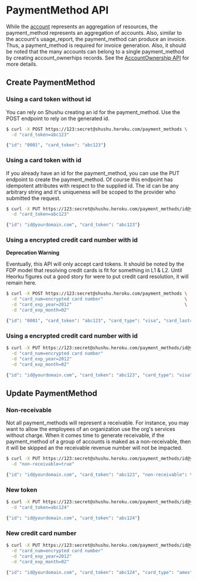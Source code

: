 # PaymentMethod API

While the [account][account_api] represents an aggregation of resources, the
payment_method represents an aggregation of accounts. Also, similar to the
account's usage_report, the payment_method can produce an invoice. Thus,
a payment_method is required for invoice generation. Also, it should be
noted that the many accounts can belong to a single payment_method by creating
account_ownerhips records. See the [AccountOwnership API][act_own_api] for
more details.

## Create PaymentMethod

### Using a card token without id

You can rely on Shushu creating an id for the payment_method. Use the POST
endpoint to rely on the generated id.

```bash
$ curl -X POST https://123:secret@shushu.heroku.com/payment_methods \
  -d "card_token=abc123"

{"id": "0001", "card_token": "abc123"}
```

### Using a card token with id

If you already have an id for the payment_method, you can use the PUT endpoint
to create the payment_method. Of course this endpoint has idempotent attributes
with respect to the supplied id. The id can be any arbitrary string and it's
uniqueness will be scoped to the provider who submitted the request.

```bash
$ curl -X PUT https://123:secret@shushu.heroku.com/payment_methods/id@yourdomain.com \
  -d "card_token=abc123"

{"id": "id@yourdomain.com", "card_token": "abc123"}
```


### Using a encrypted credit card number with id

**Deprecation Warning**

Eventually, this API will only accept card tokens. It should be noted by the FDP
model that resolving credit cards is fit for something in L1 & L2. Until Heorku
figures out a good story for were to put credit card resolution, it will remain
here.

```bash
$ curl -X POST https://123:secret@shushu.heroku.com/payment_methods \
  -d "card_num=encrypted card number"                               \
  -d "card_exp_year=2012"                                           \
  -d "card_exp_month=02"

{"id": "0001", "card_token": "abc123", "card_type": "visa", "card_last4": "4111"}
```

### Using a encrypted credit card number with id

```bash
$ curl -X PUT https://123:secret@shushu.heroku.com/payment_methods/id@yourdomain.com \
  -d "card_num=encrypted card number"                                                \
  -d "card_exp_year=2012"                                                            \
  -d "card_exp_month=02"

{"id": "id@yourdomain.com", "card_token": "abc123", "card_type": "visa", "card_last4": "4111"}
```

## Update PaymentMethod

### Non-receivable

Not all payment_methods will represent a receivable. For instance, you may want
to allow the employees of an organization use the org's services without charge.
When it comes time to generate receivable, if the payment_method of a group of
accounts is maked as a non-receivable, then it will be skipped an the receivable
revenue number will not be impacted.

```bash
$ curl -X PUT https://123:secret@shushu.heroku.com/payment_methods/id@yourdomain.com \
  -d "non-receivable=true"

{"id": "id@yourdomain.com", "card_token": "abc123", "non-receivable": true}
```

### New token

```bash
$ curl -X PUT https://123:secret@shushu.heroku.com/payment_methods/id@yourdomain.com \
  -d "card_token=abc124"

{"id": "id@yourdomain.com", "card_token": "abc124"}
```

### New credit card number

```bash
$ curl -X PUT https://123:secret@shushu.heroku.com/payment_methods/id@yourdomain.com \
  -d "card_num=encrypted card number"                                                \
  -d "card_exp_year=2012"                                                            \
  -d "card_exp_month=02"

{"id": "id@yourdomain.com", "card_token": "abc124", "card_type": "amex", "card_last4": "3333"}
```

[account_api]: https://github.com/heroku/shushud/blob/master/doc/accounts_api.md
[act_own_api]: https://github.com/heroku/shushud/blob/master/doc/account_ownership_api.md
